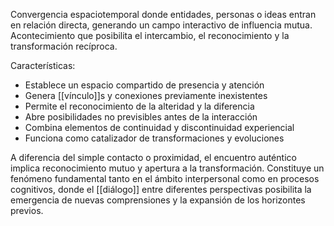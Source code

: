 Convergencia espaciotemporal donde entidades, personas o ideas entran en relación directa, generando un campo interactivo de influencia mutua. Acontecimiento que posibilita el intercambio, el reconocimiento y la transformación recíproca.

Características:
- Establece un espacio compartido de presencia y atención
- Genera [[vínculo]]s y conexiones previamente inexistentes
- Permite el reconocimiento de la alteridad y la diferencia
- Abre posibilidades no previsibles antes de la interacción
- Combina elementos de continuidad y discontinuidad experiencial
- Funciona como catalizador de transformaciones y evoluciones

A diferencia del simple contacto o proximidad, el encuentro auténtico implica reconocimiento mutuo y apertura a la transformación. Constituye un fenómeno fundamental tanto en el ámbito interpersonal como en procesos cognitivos, donde el [[diálogo]] entre diferentes perspectivas posibilita la emergencia de nuevas comprensiones y la expansión de los horizontes previos.
